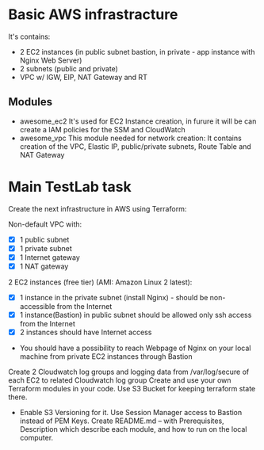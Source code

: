 # Basic AWS infrastracture

It's contains:

- 2 EC2 instances (in public subnet bastion, in private - app instance with Nginx Web Server)
- 2 subnets (public and private)
- VPC w/ IGW, EIP, NAT Gateway and RT 

## Modules
- awesome_ec2 
It's used for EC2 Instance creation, in furure it will be can create a IAM policies for the SSM and CloudWatch
- awesome_vpc
This module needed for network creation:
It contains creation of the VPC, Elastic IP, public/private subnets, Route Table and NAT Gateway





# Main TestLab task

Create the next infrastructure in AWS using Terraform:

Non-default VPC with:
  -  [x] 1 public subnet 
  -  [x] 1 private subnet
  -  [x] 1 Internet gateway
  -  [x] 1 NAT gateway

2 EC2 instances (free tier) (AMI: Amazon Linux 2 latest):
  -  [x] 1 instance in the private subnet (install Nginx) - should be non-accessible from the Internet 
  -  [x] 1 instance(Bastion) in public subnet should be allowed only ssh access from the Internet 
  -  [x] 2 instances should have Internet access
  -  You should have a possibility to reach Webpage of Nginx on your local machine from private EC2 instances through Bastion



Create 2 Cloudwatch log groups and logging data from /var/log/secure of each EC2 to related Cloudwatch log group
Create and use your own Terraform modules in your code. 
Use S3 Bucket for keeping terraform state there. 
  -   Enable S3 Versioning for it. 
Use Session Manager access to Bastion instead of PEM Keys. 
Create README.md – with Prerequisites, Description which describe each module, and how to run on the local computer.

